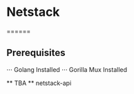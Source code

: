 # Netstack
======

## Prerequisites


⋅⋅⋅ Golang Installed
⋅⋅⋅ Gorilla Mux Installed

** TBA **
netstack-api
